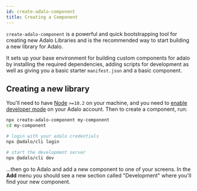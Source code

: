 ```yaml
---
id: create-adalo-component
title: Creating a Component
---
```


`create-adalo-component` is a powerful and quick bootstrapping tool for creating new Adalo Libraries and is the recommended way to start building a new library for Adalo.

It sets up your base environment for building custom components for adalo by installing the required dependencies, adding scripts for development as well as giving you a basic starter `manifest.json` and a basic component.

## Creating a new library

You'll need to have [Node](https://nodejs.org) `>=10.2` on your machine, and you need to [enable developer mode](/docs/basics/enabling-dev-mode) on your Adalo account. Then to create a component, run:

```bash
npx create-adalo-component my-component
cd my-component

# login with your adalo credentials
npx @adalo/cli login

# start the development server
npx @adalo/cli dev
```

...then go to Adalo and add a new component to one of your screens. In the **Add** menu you should see a new section called "Development" where you'll find your new component.
